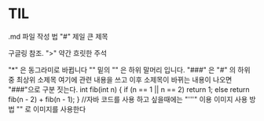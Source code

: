 # TIL

.md 파일 작성 법
"#" 제일 큰 제목

구글링 참조. ">" 약간 흐릿한 주석

"*" 은 동그라미로 바뀝니다
"" 밑의 "" 은 하위 말머리 입니다.
"###" 은 "#" 의 하위 중 최상위 소제목
여기에 관련 내용을 쓰고 이후 소제목이 바뀌는 내용이 나오면 "###"으로 구분 짓는다.
int fib(int n) {
  if (n == 1 || n == 2)
    return 1;
  else
    return fib(n - 2) + fib(n - 1);
} //자바 코드를 사용 하고 싶을때에는 "'''" 이용
이미지 사용 방법
"" 로 이미지를 사용한다 
